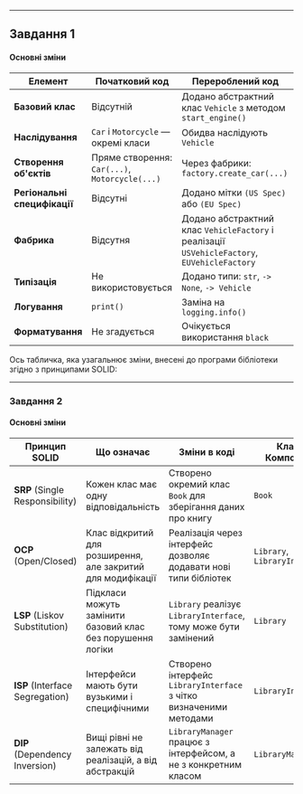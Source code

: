 

---

## Завдання 1
#### Основні зміни

| Елемент | Початковий код | Перероблений код |
|--------|----------------|------------------|
| **Базовий клас** | Відсутній | Додано абстрактний клас `Vehicle` з методом `start_engine()` |
| **Наслідування** | `Car` і `Motorcycle` — окремі класи | Обидва наслідують `Vehicle` |
| **Створення об'єктів** | Пряме створення: `Car(...)`, `Motorcycle(...)` | Через фабрики: `factory.create_car(...)` |
| **Регіональні специфікації** | Відсутні | Додано мітки `(US Spec)` або `(EU Spec)` |
| **Фабрика** | Відсутня | Додано абстрактний клас `VehicleFactory` і реалізації `USVehicleFactory`, `EUVehicleFactory` |
| **Типізація** | Не використовується | Додано типи: `str`, `-> None`, `-> Vehicle` |
| **Логування** | `print()` | Заміна на `logging.info()` |
| **Форматування** | Не згадується | Очікується використання `black` |



Ось табличка, яка узагальнює зміни, внесені до програми бібліотеки згідно з принципами SOLID:

---

###  Завдання 2
#### Основні зміни

| Принцип SOLID | Що означає | Зміни в коді | Клас / Компонент |
|---------------|------------|--------------|------------------|
| **SRP** (Single Responsibility) | Кожен клас має одну відповідальність | Створено окремий клас `Book` для зберігання даних про книгу | `Book` |
| **OCP** (Open/Closed) | Клас відкритий для розширення, але закритий для модифікації | Реалізація через інтерфейс дозволяє додавати нові типи бібліотек | `Library`, `LibraryInterface` |
| **LSP** (Liskov Substitution) | Підкласи можуть замінити базовий клас без порушення логіки | `Library` реалізує `LibraryInterface`, тому може бути замінений | `Library` |
| **ISP** (Interface Segregation) | Інтерфейси мають бути вузькими і специфічними | Створено інтерфейс `LibraryInterface` з чітко визначеними методами | `LibraryInterface` |
| **DIP** (Dependency Inversion) | Вищі рівні не залежать від реалізацій, а від абстракцій | `LibraryManager` працює з інтерфейсом, а не з конкретним класом | `LibraryManager` |

